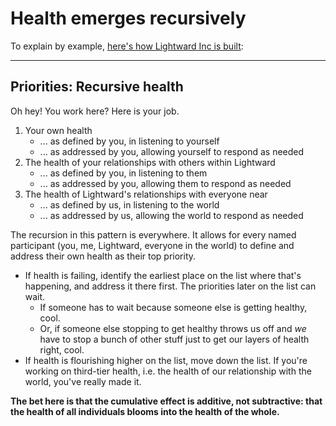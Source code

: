 # Health emerges recursively

To explain by example, [here's how Lightward Inc is built](https://www.lightward.guide/priorities):

***

## Priorities: Recursive health

Oh hey! You work here? Here is your job.

1. Your own health
   * ... as defined by you, in listening to yourself
   * ... as addressed by you, allowing yourself to respond as needed
2. The health of your relationships with others within Lightward
   * ... as defined by you, in listening to them
   * ... as addressed by you, allowing them to respond as needed
3. The health of Lightward's relationships with everyone near
   * ... as defined by us, in listening to the world
   * ... as addressed by us, allowing the world to respond as needed

The recursion in this pattern is everywhere. It allows for every named participant (you, me, Lightward, everyone in the world) to define and address their own health as their top priority.

* If health is failing, identify the earliest place on the list where that's happening, and address it there first. The priorities later on the list can wait.
  * If someone has to wait because someone else is getting healthy, cool.
  * Or, if someone else stopping to get healthy throws us off and _we_ have to stop a bunch of other stuff just to get our layers of health right, cool.
* If health is flourishing higher on the list, move down the list. If you're working on third-tier health, i.e. the health of our relationship with the world, you've really made it.

**The bet here is that the cumulative effect is additive, not subtractive: that the health of all individuals blooms into the health of the whole.**
